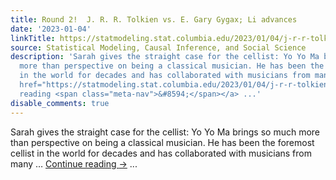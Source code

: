 ```yaml
---
title: Round 2!  J. R. R. Tolkien vs. E. Gary Gygax; Li advances
date: '2023-01-04'
linkTitle: https://statmodeling.stat.columbia.edu/2023/01/04/j-r-r-tolkien-vs-e-gary-gygax-li-advances/
source: Statistical Modeling, Causal Inference, and Social Science
description: 'Sarah gives the straight case for the cellist: Yo Yo Ma brings so much
  more than perspective on being a classical musician. He has been the foremost cellist
  in the world for decades and has collaborated with musicians from many &#8230; <a
  href="https://statmodeling.stat.columbia.edu/2023/01/04/j-r-r-tolkien-vs-e-gary-gygax-li-advances/">Continue
  reading <span class="meta-nav">&#8594;</span></a> ...'
disable_comments: true
---
```

Sarah gives the straight case for the cellist: Yo Yo Ma brings so much more than perspective on being a classical musician. He has been the foremost cellist in the world for decades and has collaborated with musicians from many &#8230; <a href="https://statmodeling.stat.columbia.edu/2023/01/04/j-r-r-tolkien-vs-e-gary-gygax-li-advances/">Continue reading <span class="meta-nav">&#8594;</span></a> ...